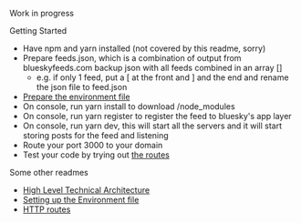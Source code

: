 Work in progress

Getting Started
- Have npm and yarn installed (not covered by this readme, sorry)
- Prepare feeds.json, which is a combination of output from blueskyfeeds.com backup json with all feeds combined in an array []
  - e.g. if only 1 feed, put a [ at the front and ] and the end and rename the json file to feed.json
- [Prepare the environment file](docs/env.md)
- On console, run yarn install to download /node_modules
- On console, run yarn register to register the feed to bluesky's app layer
- On console, run yarn dev, this will start all the servers and it will start storing posts for the feed and listening
- Route your port 3000 to your domain
- Test your code by trying out [the routes](docs/http.md)


Some other readmes
- [High Level Technical Architecture](docs/architecture.md)
- [Setting up the Environment file](docs/env.md)
- [HTTP routes](docs/http.md)